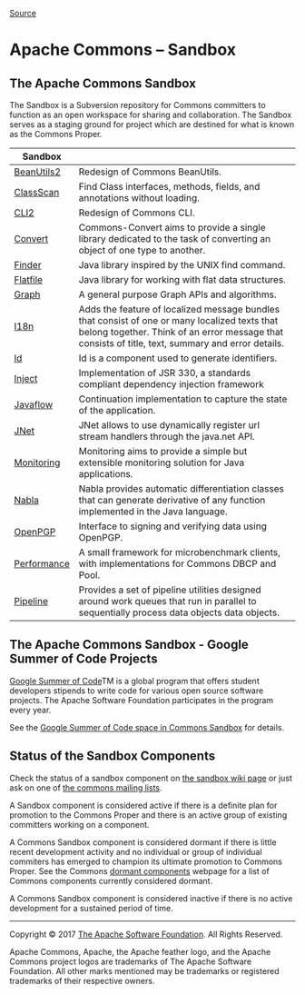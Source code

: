 
[Source](http://commons.apache.org/sandbox.html "Permalink to Apache Commons – Sandbox")

# Apache Commons – Sandbox

## The Apache Commons Sandbox

The Sandbox is a Subversion repository for Commons committers to function as an open workspace for sharing and collaboration. The Sandbox serves as a staging ground for project which are destined for what is known as the Commons Proper.

|  Sandbox |   |  
|  --- | --- |  
|  [BeanUtils2][54] |  Redesign of Commons BeanUtils. |
|  [ClassScan][55] |  Find Class interfaces, methods, fields, and annotations without loading. |  
|  [CLI2][56] |  Redesign of Commons CLI. |  
|  [Convert][57] |  Commons-Convert aims to provide a single library dedicated to the task of converting an object of one type to another. |  
|  [Finder][58] |  Java library inspired by the UNIX find command. |  
|  [Flatfile][59] |  Java library for working with flat data structures. |  
|  [Graph][60] |  A general purpose Graph APIs and algorithms. |  
|  [I18n][61] |  Adds the feature of localized message bundles that consist of one or many localized texts that belong together. Think of an error message that consists of title, text, summary and error details. |  
|  [Id][62] |  Id is a component used to generate identifiers. |  
|  [Inject][63] |  Implementation of JSR 330, a standards compliant dependency injection framework |  
|  [Javaflow][64] |  Continuation implementation to capture the state of the application. |  
|  [JNet][65] |  JNet allows to use dynamically register url stream handlers through the java.net API. |  
|  [Monitoring][66] |  Monitoring aims to provide a simple but extensible monitoring solution for Java applications. |  
|  [Nabla][67] |  Nabla provides automatic differentiation classes that can generate derivative of any function implemented in the Java language. |  
|  [OpenPGP][68] |  Interface to signing and verifying data using OpenPGP. |  
|  [Performance][69] |  A small framework for microbenchmark clients, with implementations for Commons DBCP and Pool. |  
|  [Pipeline][70] |  Provides a set of pipeline utilities designed around work queues that run in parallel to sequentially process data objects data objects. |

## The Apache Commons Sandbox - Google Summer of Code Projects

[Google Summer of Code][71]TM is a global program that offers student developers stipends to write code for various open source software projects. The Apache Software Foundation participates in the program every year.

See the [Google Summer of Code space in Commons Sandbox][72] for details.

## Status of the Sandbox Components

Check the status of a sandbox component on [the sandbox wiki page][73] or just ask on one of [the commons mailing lists][74].

A Sandbox component is considered active if there is a definite plan for promotion to the Commons Proper and there is an active group of existing committers working on a component.

A Commons Sandbox component is considered dormant if there is little recent development activity and no individual or group of individual commiters has emerged to champion its ultimate promotion to Commons Proper. See the Commons [dormant components][75] webpage for a list of Commons components currently considered dormant.

A Commons Sandbox component is considered inactive if there is no active development for a sustained period of time.

 ------

Copyright © 2017 [The Apache Software Foundation][76]. All Rights Reserved.

Apache Commons, Apache, the Apache feather logo, and the Apache Commons project logos are trademarks of The Apache Software Foundation. All other marks mentioned may be trademarks or registered trademarks of their respective owners.

[1]: http://commons.apache.org/images/commons-logo.png
[2]: http://commons.apache.org/ "Apache Commons logo"
[3]: http://commons.apache.org/
[4]: http://commons.apache.org/components.html "Components"
[5]: http://commons.apache.org/sandbox.html "Sandbox"
[6]: http://commons.apache.org/dormant.html "Dormant"
[7]: http://www.apachecon.com/ "ApacheCon"
[8]: http://www.apache.org "Apache"
[9]: http://commons.apache.org/index.html "Home"
[10]: http://www.apache.org/licenses/ "License"
[11]: http://commons.apache.org/mail-lists.html "Mailing Lists"
[12]: http://commons.apache.org/team-list.html "PMC"
[13]: http://commons.apache.org/beanutils2/ "Beanutils2"
[14]: http://commons.apache.org/sandbox/classscan/ "ClassScan"
[15]: http://commons.apache.org/sandbox/cli2/ "CLI2"
[16]: http://commons.apache.org/sandbox/convert/ "Convert"
[17]: http://commons.apache.org/sandbox/finder/ "Finder"
[18]: http://commons.apache.org/sandbox/flatfile/ "Flatfile"
[19]: http://commons.apache.org/sandbox/graph/ "Graph"
[20]: http://commons.apache.org/sandbox/i18n/ "I18n"
[21]: http://commons.apache.org/sandbox/id/ "Id"
[22]: http://commons.apache.org/sandbox/inject "Inject"
[23]: http://commons.apache.org/sandbox/javaflow/ "Javaflow"
[24]: http://commons.apache.org/sandbox/jnet/ "JNet"
[25]: http://commons.apache.org/sandbox/monitoring/ "Monitoring"
[26]: http://commons.apache.org/sandbox/nabla/ "Nabla"
[27]: http://commons.apache.org/sandbox/openpgp/ "OpenPGP"
[28]: http://commons.apache.org/sandbox/performance/ "Performance"
[29]: http://commons.apache.org/sandbox/pipeline/ "Pipeline"
[30]: http://commons.apache.org/downloads/index.html "Releases"
[31]: http://commons.apache.org/svninfo.html "General Information"
[32]: http://svn.apache.org/viewvc/commons/proper/ "Components"
[33]: http://svn.apache.org/viewvc/commons/sandbox/ "Sandbox"
[34]: http://svn.apache.org/viewvc/commons/dormant/ "Dormant"
[35]: http://commons.apache.org/security.html "Security"
[36]: http://commons.apache.org/volunteering.html "Volunteering"
[37]: http://commons.apache.org/patches.html "Contributing Patches"
[38]: http://commons.apache.org/building.html "Building Components"
[39]: http://commons.apache.org/commons-parent-pom.html "Commons Parent Pom"
[40]: http://commons.apache.org/build-plugin/index.html "Commons Build Plugin"
[41]: http://commons.apache.org/site-publish.html "Site Publication"
[42]: http://commons.apache.org/releases/index.html "Releasing Components"
[43]: http://wiki.apache.org/commons/FrontPage "Wiki"
[44]: http://www.apache.org/foundation/how-it-works.html "How the ASF works"
[45]: http://www.apache.org/foundation/getinvolved.html "Get Involved"
[46]: http://www.apache.org/dev/ "Developer Resources"
[47]: http://www.apache.org/foundation/policies/conduct.html "Code of Conduct"
[48]: http://www.apache.org/foundation/sponsorship.html "Sponsorship"
[49]: http://www.apache.org/foundation/thanks.html "Thanks"
[50]: http://www.apache.org/events/current-event-125x125.png
[51]: http://www.apache.org/events/current-event.html "ApacheCon"
[52]: http://maven.apache.org/images/logos/maven-feather.png
[53]: http://maven.apache.org/ "Maven"
[54]: http://commons.apache.org/sandbox/commons-beanutils2/
[55]: http://commons.apache.org/sandbox/commons-classscan/
[56]: http://commons.apache.org/sandbox/commons-cli2
[57]: http://commons.apache.org/sandbox/commons-convert/
[58]: http://commons.apache.org/sandbox/commons-finder/
[59]: http://commons.apache.org/sandbox/commons-flatfile/
[60]: http://commons.apache.org/sandbox/commons-graph/
[61]: http://commons.apache.org/sandbox/commons-i18n/
[62]: http://commons.apache.org/sandbox/commons-id/
[63]: http://commons.apache.org/sandbox/commons-inject/
[64]: http://commons.apache.org/sandbox/commons-javaflow/
[65]: http://commons.apache.org/sandbox/commons-jnet/
[66]: http://commons.apache.org/sandbox/commons-monitoring/
[67]: http://commons.apache.org/sandbox/commons-nabla/
[68]: http://commons.apache.org/sandbox/commons-openpgp/
[69]: http://commons.apache.org/sandbox/commons-performance/
[70]: http://commons.apache.org/sandbox/commons-pipeline/
[71]: http://code.google.com/soc/
[72]: http://commons.apache.org/gsoc/index.html
[73]: http://wiki.apache.org/commons/TheSandbox
[74]: http://commons.apache.org/mail-lists.html
[75]: http://commons.apache.org/dormant.html
[76]: https://www.apache.org/
